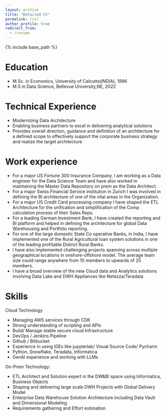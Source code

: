 ```yaml
---
layout: archive
title: "Detailed CV"
permalink: /cv/
author_profile: true
redirect_from:
  - /resume
---
```


{% include base_path %}

# Education

- M.Sc. in Economics, University of Calcutta(INDIA), 1996
- M.S in Data Science, Bellevue University,NE, 2022

# Technical Experience

- Modernizing Data Architecture
- Enabling business partners to excel in delivering analytical solutions
- Provides overall direction, guidance and definition of an architecture for a defined scope to effectively support the corporate business strategy and realize the target architecture

# Work experience

- For a major US Fortune 300 Insurance Company, I am working as a Data engineer for the Data Science Team and have also worked in maintaining the Master Data Repository on prem as the Data Architect.
- For a major Swiss Financial Service institution in Zurich I was involved in defining the BI architecture of one of the vital areas in the Organization.
- For a major US Credit Card processing company I have shaped the ETL Architecture for the unification and simplification of the Comp calculation process of their Sales Reps.
- For a leading German Investment Bank, I have created the reporting and BI platform and helped in defining the architecture for global Data Warehousing and Portfolio reporting.
- For one of the large domestic State Co operative Banks, in India, I have implemented one of the Rural Agricultural loan system solutions in one of the leading profitable District Rural Banks.
- I have also implemented challenging projects spanning across multiple geographical locations in onshore-offshore model. The average team size could range anywhere from 10 members to upwards of 25 members.
- I have a broad overview of the new Cloud data and Analytics solutions involving Data Lake and DWH Appliances like Netezza/Teradata

# Skills

Cloud Technology

- Managing AWS services through CDK
- Strong understanding of scripting and APIs
- Build/ Manage stable secure cloud Infrastructure
- DevOps / Jenkins Pipeline
- Github / Bitbucket
- Experience in using IDEs like jupyterlab/ Visual Source Code/ Pycharm
- Python, Snowflake, Teradata, Informatica
- GenAI experience and working with LLMs

On-Prem Technology:

- ETL Architect and Solution expert in the DW&BI space using Informatica, Business Objects
- Shaping and delivering large scale DWH Projects with Global Delivery Model
- Enterprise Data Warehouse Solution Architecture including Data Vault and Dimensional Modeling
- Requirements gathering and Effort estimation
